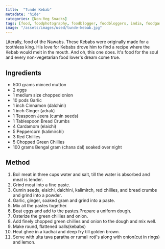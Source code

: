 ```yaml
---
title:  "Tunde Kebab"
metadate: "hide"
categories: [Non-Veg Snacks]
tags: [food, foodphotography, foodblogger, foodbloggers, india, foodgasm, indianfood, love, foodcoma, foodporn,indiancooking, indianrecipe, foodlovers, indianfood, indianfoodbloggers, foodiesofinstagram, foodlove, indian, indiancouple, eatlocal, eathealthy, eatwell, desifood, trending, tasty, taste, yummyinmytummy, foodie, instafood, instafoodie, foodstagram, instagood, passionatepaprika, foodblog, easy, indian, recipe, mothersrecipe, cooking, easycooking, easyrecipe, simple, simplefood, tundekebab, kebabrecipe, easykebab]
image: "/assets/images/used/tunde-kebab.jpg"
---
```


Literally, food of the Nawabs. These Kebabs were originally made for a toothless king. His love for Kebabs drove him to find a recipe where the Kebab would melt in the mouth. And oh, this one does. It's food for the soul and every non-vegetarian food lover's dream come true.

## Ingredients

- 500 grams minced mutton
- 2 eggs
- 1 medium size chopped onion
- 10 pods Garlic
- 1 inch Cinnamon (dalchini)
- 1 inch Ginger (adrak)
- 1 Teaspoon Jeera (cumin seeds)
- 1 Tablespoon Bread Crumbs
- 4 Cardamom (elaichi)
- 5 Peppercorn (kalimirchi)
- 3 Red Chillies
- 5 Chopped Green Chillies
- 100 grams Bengal gram (chana dal) soaked over night


## Method

1. Boil meat in three cups water and salt, till the water is absorbed and meat is tender. 
2. Grind meat into a fine paste.
3. Cumin seeds, elaichi, dalchini, kalimirch, red chillies, and bread crumbs and grind into a powder.
4. Garlic, ginger, soaked gram and grind into a paste.
5. Mix all the pastes together. 
6. Beat eggs and add to the pastes.Prepare a uniform dough.
7. Osterize the green chillies and onion.
8. Add finely chopped green chillies and onion to the dough and mix well.  
9. Make round, flattened balls(kebabs)
10. Heat ghee in a kadhai and deep fry till golden brown. 
11. Serve with ulta tava paratha or rumali roti's along with onion(cut in rings) and lemon. 